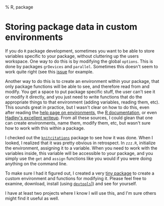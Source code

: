 % R, package

# Storing package data in custom environments

If you do `R` package development, sometimes you want to be able to store variables specific to your package, without cluttering up the users workspace. One way to do this is by modifying the global `options`. This is done by packages `grDevices` and `parallel`. Sometimes this doesn't seem to work quite right (see this [issue](https://github.com/cboettig/knitcitations/issues/14) for example.

Another way to do this is to create an environment within your package, that only package functions will be able to see, and therefore read from and modify. You get a space to put package specific stuff, the user can't see it or modify it directly, and you just need to write functions that do the appropriate things to that environment (adding variables, reading them, etc). This sounds great in practice, but I wasn't clear on how to do this, even after reading the [help page on environments](http://stat.ethz.ch/R-manual/R-devel/library/base/html/environment.html), the [R documentation](http://cran.r-project.org/doc/manuals/r-release/R-intro.html), or even [Hadley's excellent writeup](https://github.com/hadley/devtools/wiki/Environments). From all these sources, I could glean that one can create environments, name them, modify them, etc, but wasn't sure how to work with this within a package.

I checked out the [`knitcitations`](https://github.com/cboettig/knitcitations) package to see how it was done. When I looked, I realized that it was pretty obvious in retrospect. In `zzz.R`, initialize the environment, assigning it to a variable. When you need to work with the variables inside, this variable will be accessible to your package, and you simply use the `get` and `assign` functions like you would if you were doing anything on the command line.

To make sure I had it figured out, I created a very [tiny package](https://github.com/rmflight/testEnvironment) to create a custom environment and functions for modifying it. Please feel free to examine, download, install (using [`devtools`](https://github.com/hadley/devtools)]) and see for yourself.

I have at least two projects where I know I will use this, and I'm sure others might find it useful as well.
